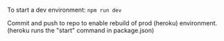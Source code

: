 To start a dev environment: `npm run dev`

Commit and push to repo to enable rebuild of prod (heroku) environment.
(heroku runs the "start" command in package.json)